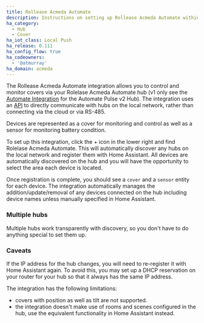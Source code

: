 ```yaml
---
title: Rollease Acmeda Automate
description: Instructions on setting up Rollease Acmeda Automate within Home Assistant.
ha_category:
  - Hub
  - Cover
ha_iot_class: Local Push
ha_release: 0.111
ha_config_flow: true
ha_codeowners:
  - '@atmurray'
ha_domain: acmeda
---
```


The Rollease Acmeda Automate integration allows you to control and monitor covers via your Rolelase Acmeda Automate hub (v1 only see the [Automate Integration](/integrations/automate) for the Automate Pulse v2 Hub). The integration uses an [API](https://pypi.org/project/aiopulse/) to directly communicate with hubs on the local network, rather than connecting via the cloud or via RS-485.

Devices are represented as a cover for monitoring and control as well as a sensor for monitoring battery condition.

To set up this integration, click the + icon in the lower right and find Rolelase Acmeda Automate. This will automatically discover any hubs on the local network and register them with Home Assistant. All devices are automatically discovered on the hub and you will have the opportunity to select the area each device is located.

Once registration is complete, you should see a `cover` and a `sensor` entity for each device. The integration automatically manages the addition/update/removal of any devices connected on the hub including device names unless manually specified in Home Assistant.

### Multiple hubs

Multiple hubs work transparently with discovery, so you don't have to do anything special to set them up.

### Caveats

If the IP address for the hub changes, you will need to re-register it with Home Assistant again. To avoid this, you may set up a DHCP reservation on your router for your hub so that it always has the same IP address.

The integration has the following limitations:

- covers with position as well as tilt are not supported.
- the integration doesn't make use of rooms and scenes configured in the hub, use the equivalent functionality in Home Assistant instead.
